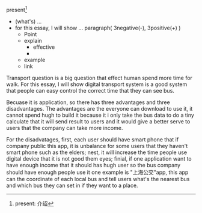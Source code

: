 present[^1]
- (what's) …
- for this essay, I will show …
  paragraph( 3negative(-), 3positive(+) )
  - Point
  - explain
    - effective
    - 
  - example
  - link





[^1]:present: 介绍

Transport question is a big question that effect human spend more time for walk. For this essay, I will show digital transport system is a good system that people can easy control the correct time that they can see bus.

Becuase it is application, so there has three advantages and three disadvantages. The advantages are the everyone can download to use it, it cannot spend hugh to build it because it i only take the bus data to do a tiny calculate that it will send result to users and it would give a better serve to users that the company can take more income.

For the disadvatages, first, each user should have smart phone that if company public this app, it is unbalance for some users that they haven't smart phone such as the elders; nest, it will increase the time people use digital device that it is not good them eyes; finial, if one application want to have enough income that it should has hugh user so the bus company should have enough people use it one example is "上海公交"app, this app can the coordinate of each local bus and tell users what's the nearest bus and which bus they can set in if they want to a place.

